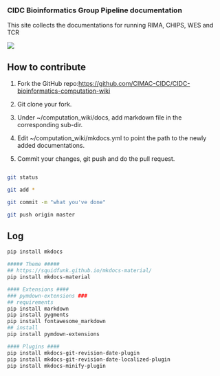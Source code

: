 ### CIDC Bioinformatics Group Pipeline documentation

This site collects the documentations for running RIMA, CHIPS, WES and TCR

![](docs/google-cloud/plots/CIMAC-CIDC-FlowChart.png)

## How to contribute

1. Fork the GitHub repo:https://github.com/CIMAC-CIDC/CIDC-bioinformatics-computation-wiki

2. Git clone your fork.

2. Under ~/computation_wiki/docs, add markdown file in the corresponding sub-dir.

3. Edit ~/computation_wiki/mkdocs.yml to point the path to the newly added documentations.

4. Commit your changes, git push and do the pull request.

```bash

git status

git add *

git commit -m "what you've done"

git push origin master
```

## Log
```bash
pip install mkdocs

##### Theme #####
## https://squidfunk.github.io/mkdocs-material/
pip install mkdocs-material

#### Extensions ####
### pymdown-extensions ###
## requirements
pip install markdown
pip install pygments
pip install fontawesome_markdown
## install
pip install pymdown-extensions

#### Plugins ####
pip install mkdocs-git-revision-date-plugin
pip install mkdocs-git-revision-date-localized-plugin
pip install mkdocs-minify-plugin
```
